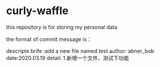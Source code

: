 # curly-waffle
this repository is for storing my personal data

the format of commit message is：

descripte
brife :add a new file named test
author: abner_bob
date:2020.03.19
detail:
1.新增一个文件，测试下功能
